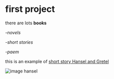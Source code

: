 # first project 

 there are lots **books**

*-novels*

*-short stories*

*-paem*

this is an example of [short story Hansel and Gretel](https://www.dltk-teach.com/fairy-tales/hansel-and-gretel/story.htm)

![image hansel](https://www.dltk-teach.com/fairy-tales/hansel-and-gretel/images/s/hansel.jpg)
